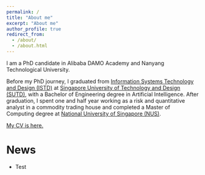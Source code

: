 ```yaml
---
permalink: /
title: "About me"
excerpt: "About me"
author_profile: true
redirect_from: 
  - /about/
  - /about.html
---
```


I am a PhD candidate in Alibaba DAMO Academy and Nanyang Technological University. <!-- supervised by ... -->

Before my PhD journey, I graduated from [Information Systems Technology and Design (ISTD)](https://istd.sutd.edu.sg/) at [Singapore University of Technology and Design (SUTD)](https://www.sutd.edu.sg/),
with a Bachelor of Engineering degree in Artificial Intelligence.
After graduation, I spent one and half year working as a risk and quantitative analyst in a commodity trading house and 
completed a Master of Computing degree at [National University of Singapore (NUS)](https://www.comp.nus.edu.sg/).

<!-- Research Interest -->

[My CV is here.](http://xingxuanli.github.io/files/cv_lixingxuan.pdf)

News
====
* Test

<br />
<br />
<div align="center">
<script type='text/javascript' id='clustrmaps' src='//cdn.clustrmaps.com/map_v2.js?cl=080808&w=450&t=n&d=N_xEFBEwpQfbPYu2LUGSWXNkZVJYkwCV8yS_L3UKptU&co=ffffff&cmo=3acc3a&cmn=ff5353&ct=808080'></script>
</div>
